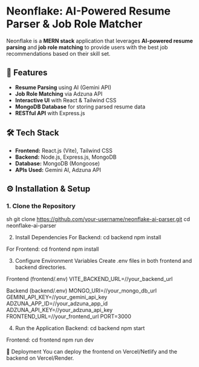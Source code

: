 # Neonflake: AI-Powered Resume Parser & Job Role Matcher

Neonflake is a **MERN stack** application that leverages **AI-powered resume parsing** and **job role matching** to provide users with the best job recommendations based on their skill set.

## 🚀 Features
- **Resume Parsing** using AI (Gemini API)
- **Job Role Matching** via Adzuna API
- **Interactive UI** with React & Tailwind CSS
- **MongoDB Database** for storing parsed resume data
- **RESTful API** with Express.js

## 🛠 Tech Stack
- **Frontend:** React.js (Vite), Tailwind CSS
- **Backend:** Node.js, Express.js, MongoDB
- **Database:** MongoDB (Mongoose)
- **APIs Used:** Gemini AI, Adzuna API



## ⚙️ Installation & Setup

### **1. Clone the Repository**
sh
git clone https://github.com/your-username/neonflake-ai-parser.git
cd neonflake-ai-parser

2. Install Dependencies
For Backend:
  cd backend
  npm install

For Frontend:
  cd frontend
  npm install
  
3. Configure Environment Variables
Create .env files in both frontend and backend directories.

Frontend (frontend/.env)
  VITE_BACKEND_URL=//your_backend_url
  
Backend (backend/.env)
  MONGO_URI=//your_mongo_db_url
  GEMINI_API_KEY=//your_gemini_api_key
  ADZUNA_APP_ID=//your_adzuna_app_id
  ADZUNA_API_KEY=//your_adzuna_api_key
  FRONTEND_URL=//your_frontend_url
  PORT=3000
  
4. Run the Application
Backend:
  cd backend
  npm start

Frontend:
  cd frontend
  npm run dev

📌 Deployment
You can deploy the frontend on Vercel/Netlify and the backend on Vercel/Render.
